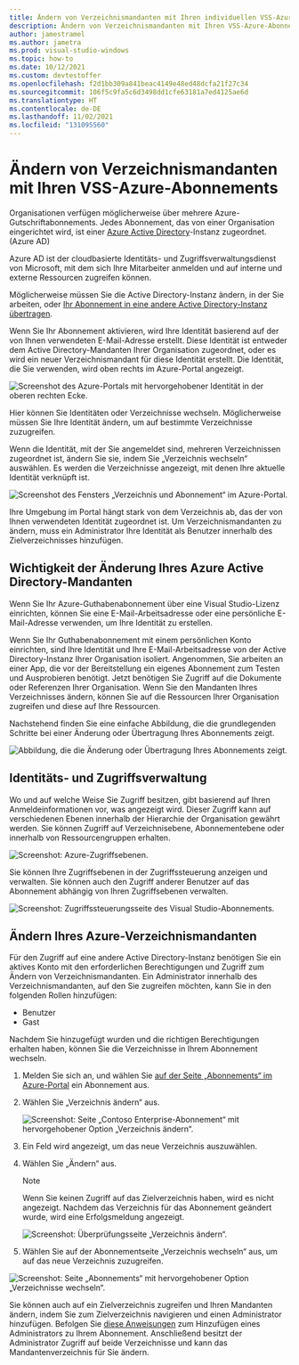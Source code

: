 ```yaml
---
title: Ändern von Verzeichnismandanten mit Ihren individuellen VSS-Azure-Abonnements
description: Ändern von Verzeichnismandanten mit Ihren VSS-Azure-Abonnements.
author: jamestramel
ms.author: jametra
ms.prod: visual-studio-windows
ms.topic: how-to
ms.date: 10/12/2021
ms.custom: devtestoffer
ms.openlocfilehash: f2d1bb309a841beac4149e48ed48dcfa21f27c34
ms.sourcegitcommit: 106f5c9fa5c6d3498dd1cfe63181a7ed4125ae6d
ms.translationtype: HT
ms.contentlocale: de-DE
ms.lasthandoff: 11/02/2021
ms.locfileid: "131095560"
---
```

# <a name="change-directory-tenants-with-your-azure-subscriptions"></a>Ändern von Verzeichnismandanten mit Ihren VSS-Azure-Abonnements  

Organisationen verfügen möglicherweise über mehrere Azure-Gutschriftabonnements. Jedes Abonnement, das von einer Organisation eingerichtet wird, ist einer [Azure Active Directory](../../active-directory/fundamentals/active-directory-whatis.md)-Instanz zugeordnet. (Azure AD)  

Azure AD ist der cloudbasierte Identitäts- und Zugriffsverwaltungsdienst von Microsoft, mit dem sich Ihre Mitarbeiter anmelden und auf interne und externe Ressourcen zugreifen können.  

Möglicherweise müssen Sie die Active Directory-Instanz ändern, in der Sie arbeiten, oder [Ihr Abonnement in eine andere Active Directory-Instanz übertragen](../../role-based-access-control/transfer-subscription.md).  

Wenn Sie Ihr Abonnement aktivieren, wird Ihre Identität basierend auf der von Ihnen verwendeten E-Mail-Adresse erstellt. Diese Identität ist entweder dem Active Directory-Mandanten Ihrer Organisation zugeordnet, oder es wird ein neuer Verzeichnismandant für diese Identität erstellt. Die Identität, die Sie verwenden, wird oben rechts im Azure-Portal angezeigt.  

![Screenshot des Azure-Portals mit hervorgehobener Identität in der oberen rechten Ecke.](media/how-to-change-directory-tenants-visual-studio-azure/identity.png "Die angemeldete Identität wird in der oberen rechten Ecke im Azure-Portal angezeigt.")  

Hier können Sie Identitäten oder Verzeichnisse wechseln. Möglicherweise müssen Sie Ihre Identität ändern, um auf bestimmte Verzeichnisse zuzugreifen.  

Wenn die Identität, mit der Sie angemeldet sind, mehreren Verzeichnissen zugeordnet ist, ändern Sie sie, indem Sie „Verzeichnis wechseln“ auswählen. Es werden die Verzeichnisse angezeigt, mit denen Ihre aktuelle Identität verknüpft ist.  

![Screenshot des Fensters „Verzeichnis und Abonnement“ im Azure-Portal.](media/how-to-change-directory-tenants-visual-studio-azure/switch-directory.png "Wechseln Sie die Verzeichnisse, indem Sie auf „Verzeichnis wechseln“ klicken. Wählen Sie das gewünschte Verzeichnis aus.")  

Ihre Umgebung im Portal hängt stark von dem Verzeichnis ab, das der von Ihnen verwendeten Identität zugeordnet ist. Um Verzeichnismandanten zu ändern, muss ein Administrator Ihre Identität als Benutzer innerhalb des Zielverzeichnisses hinzufügen.  

## <a name="importance-of-changing-your-azure-active-directory-tenant"></a>Wichtigkeit der Änderung Ihres Azure Active Directory-Mandanten  

Wenn Sie Ihr Azure-Guthabenabonnement über eine Visual Studio-Lizenz einrichten, können Sie eine E-Mail-Arbeitsadresse oder eine persönliche E-Mail-Adresse verwenden, um Ihre Identität zu erstellen.  

Wenn Sie Ihr Guthabenabonnement mit einem persönlichen Konto einrichten, sind Ihre Identität und Ihre E-Mail-Arbeitsadresse von der Active Directory-Instanz Ihrer Organisation isoliert. Angenommen, Sie arbeiten an einer App, die vor der Bereitstellung ein eigenes Abonnement zum Testen und Ausprobieren benötigt. Jetzt benötigen Sie Zugriff auf die Dokumente oder Referenzen Ihrer Organisation. Wenn Sie den Mandanten Ihres Verzeichnisses ändern, können Sie auf die Ressourcen Ihrer Organisation zugreifen und diese auf Ihre Ressourcen.  

Nachstehend finden Sie eine einfache Abbildung, die die grundlegenden Schritte bei einer Änderung oder Übertragung Ihres Abonnements zeigt.

![Abbildung, die die Änderung oder Übertragung Ihres Abonnements zeigt.](media/how-to-change-directory-tenants-visual-studio-azure/change-diagram.png "Abbildung, die zeigt, was geschieht, wenn Sie Ihr Abonnement ändern oder übertragen.")  

## <a name="identity-and-access-management"></a>Identitäts- und Zugriffsverwaltung

Wo und auf welche Weise Sie Zugriff besitzen, gibt basierend auf Ihren Anmeldeinformationen vor, was angezeigt wird. Dieser Zugriff kann auf verschiedenen Ebenen innerhalb der Hierarchie der Organisation gewährt werden. Sie können Zugriff auf Verzeichnisebene, Abonnementebene oder innerhalb von Ressourcengruppen erhalten.  

![Screenshot: Azure-Zugriffsebenen.](media/how-to-change-directory-tenants-visual-studio-azure/access-management.png "Die in Azure verfügbaren Zugriffsebenen.")  

Sie können Ihre Zugriffsebenen in der Zugriffssteuerung anzeigen und verwalten. Sie können auch den Zugriff anderer Benutzer auf das Abonnement abhängig von Ihren Zugriffsebenen verwalten.  

![Screenshot: Zugriffssteuerungsseite des Visual Studio-Abonnements.](media/how-to-change-directory-tenants-visual-studio-azure/access-control.png "Verwalten Sie den Zugriff auf Ihr Abonnement.")

## <a name="how-to-change-your-azure-directory-tenant"></a>Ändern Ihres Azure-Verzeichnismandanten

Für den Zugriff auf eine andere Active Directory-Instanz benötigen Sie ein aktives Konto mit den erforderlichen Berechtigungen und Zugriff zum Ändern von Verzeichnismandanten. Ein Administrator innerhalb des Verzeichnismandanten, auf den Sie zugreifen möchten, kann Sie in den folgenden Rollen hinzufügen:

* Benutzer
* Gast  

Nachdem Sie hinzugefügt wurden und die richtigen Berechtigungen erhalten haben, können Sie die Verzeichnisse in Ihrem Abonnement wechseln.  

1. Melden Sie sich an, und wählen Sie [auf der Seite „Abonnements“ im Azure-Portal](https://portal.azure.com/#blade/Microsoft_Azure_Billing/SubscriptionsBlade) ein Abonnement aus.  
2. Wählen Sie „Verzeichnis ändern“ aus.  

    ![Screenshot: Seite „Contoso Enterprise-Abonnement“ mit hervorgehobener Option „Verzeichnis ändern“.](media/how-to-change-directory-tenants-visual-studio-azure/change-directory.png "Wählen Sie „Verzeichnis ändern“ aus.") 
3. Ein Feld wird angezeigt, um das neue Verzeichnis auszuwählen.  
4. Wählen Sie „Ändern“ aus.  

    > [!NOTE]
    > Wenn Sie keinen Zugriff auf das Zielverzeichnis haben, wird es nicht angezeigt. Nachdem das Verzeichnis für das Abonnement geändert wurde, wird eine Erfolgsmeldung angezeigt.  

    ![Screenshot: Überprüfungsseite „Verzeichnis ändern“.](media/how-to-change-directory-tenants-visual-studio-azure/change-button.png "Wählen Sie das Verzeichnis aus der Dropdownliste aus, und klicken Sie auf die Schaltfläche „Ändern“.")
5. Wählen Sie auf der Abonnementseite „Verzeichnis wechseln“ aus, um auf das neue Verzeichnis zuzugreifen.  

  ![Screenshot: Seite „Abonnements“ mit hervorgehobener Option „Verzeichnisse wechseln“.](media/how-to-change-directory-tenants-visual-studio-azure/switch-directories-outlined.png "Klicken Sie auf „Verzeichnisse wechseln“, um auf das neue Verzeichnis zuzugreifen.")

Sie können auch auf ein Zielverzeichnis zugreifen und Ihren Mandanten ändern, indem Sie zum Zielverzeichnis navigieren und einen Administrator hinzufügen. Befolgen Sie [diese Anweisungen](/visualstudio/subscriptions/cloud-admin.md) zum Hinzufügen eines Administrators zu Ihrem Abonnement. Anschließend besitzt der Administrator Zugriff auf beide Verzeichnisse und kann das Mandantenverzeichnis für Sie ändern.  

